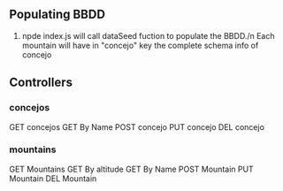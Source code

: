 ## Populating BBDD

1. npde index.js will call dataSeed fuction to populate the BBDD./n Each mountain will have in "concejo" key the complete schema info of concejo

## Controllers

### concejos

GET concejos
GET By Name
POST concejo
PUT concejo
DEL concejo

### mountains

GET Mountains
GET By altitude
GET By Name
POST Mountain
PUT Mountain
DEL Mountain
